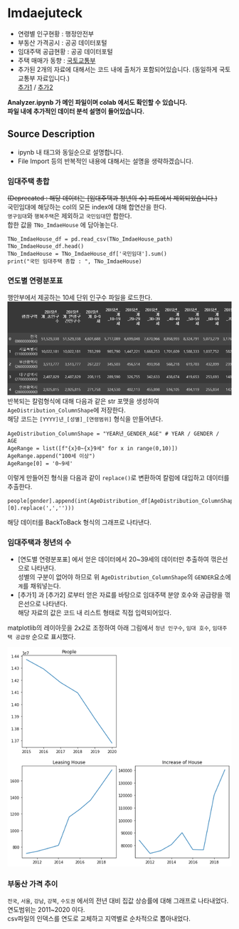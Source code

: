 # Imdaejuteck

- 연령별 인구현황 : 행정안전부
- 부동산 가격공시 : 공공 데이터포털
- 임대주택 공급현황 : 공공 데이터포털
- 주택 매매가 동향 : [국토교통부](https://www.index.go.kr/potal/main/EachDtlPageDetail.do?idx_cd=1240)
- 추가된 2개의 자료에 대해서는 코드 내에 출처가 포함되어있습니다. (동일하게 국토교통부 자료입니다.)  
[추가1](https://www.index.go.kr/potal/main/EachDtlPageDetail.do?idx_cd=1230)
/ [추가2](https://www.index.go.kr/potal/main/EachDtlPageDetail.do?idx_cd=1232)    
  
__Analyzer.ipynb 가 메인 파일이며 colab 에서도 확인할 수 있습니다.__  
__파일 내에 추가적인 데이터 분석 설명이 들어있습니다.__
  
  
## Source Description  
- ipynb 내 태그와 동일순으로 설명합니다.  
- File Import 등의 반복적인 내용에 대해서는 설명을 생략하겠습니다.
  
### 임대주택 총합  
~~(Deprecated : 해당 데이터는 [임대주택과 청년의 수] 파트에서 제외되었습니다.)~~  
국민임대에 해당하는 col의 모든 index에 대해 합연산을 한다.  
`영구임대`와 `행복주택`은 제외하고 `국민임대`만 합한다.  
합한 값을 `TNo_ImdaeHouse` 에 담아놓는다.
```
TNo_ImdaeHouse_df = pd.read_csv(TNo_ImdaeHouse_path)
TNo_ImdaeHouse_df.head()
TNo_ImdaeHouse = TNo_ImdaeHouse_df['국민임대'].sum()
print("국민 임대주택 총합 : ", TNo_ImdaeHouse)
```

### 연도별 연령분포표  
행안부에서 제공하는 10세 단위 인구수 파일을 로드한다.
![Failed to load](/Document/ScreenShot_20210609184206.png)  
반복되는 칼럼형식에 대해 다음과 같은 str 포맷을 생성하여 `AgeDistribution_ColumnShape`에 저장한다.  
해당 코드는 `[YYYY]년_[성별]_[연령범위]` 형식을 만들어낸다.
```
AgeDistribution_ColumnShape = "YEAR년_GENDER_AGE" # YEAR / GENDER / AGE
AgeRange = list([f"{x}0~{x}9세" for x in range(0,10)])
AgeRange.append("100세 이상")
AgeRange[0] = '0~9세'
```
이렇게 만들어진 형식을 다음과 같이 `replace()`로 변환하여 칼럼에 대입하고 데이터를 추출한다.  
```
people[gender].append(int(AgeDistribution_df[AgeDistribution_ColumnShape.replace('YEAR',str(year)).replace('GENDER',gender).replace('AGE',age)][0].replace(',','')))
```
해당 데이터를 BackToBack 형식의 그래프로 나타낸다.

### 임대주택과 청년의 수
- [연도별 연령분포표] 에서 얻은 데이터에서 20~39세의 데이터만 추출하여 꺾은선으로 나타낸다.  
성별의 구분이 없어야 하므로 위 `AgeDistribution_ColumnShape`의 `GENDER`요소에 `계`를 채워넣는다.
- [추가1] 과 [추가2] 로부터 얻은 자료를 바탕으로 임대주택 분양 호수와 공급량을 꺾은선으로 나타낸다.  
해당 자료의 값은 코드 내 리스트 형태로 직접 입력되어있다.  
  
matplotlib의 레이아웃을 2x2로 조정하여 아래 그림에서 `청년 인구수`, `임대 호수`, `임대주택 공급량` 순으로 표시했다.
  
![Failed to load](/Document/download.png)
  
### 부동산 가격 추이
`전국`, `서울`, `강남`, `강북`, `수도권` 에서의 전년 대비 집값 상승률에 대해 그래프로 나타내었다. 연도범위는 2011~2020 이다.  
csv파일의 인덱스를 연도로 교체하고 지역별로 순차적으로 뽑아내었다.
